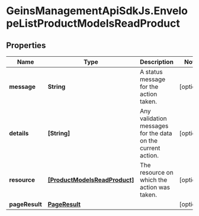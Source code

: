 # GeinsManagementApiSdkJs.EnvelopeListProductModelsReadProduct

## Properties

Name | Type | Description | Notes
------------ | ------------- | ------------- | -------------
**message** | **String** | A status message for the action taken. | [optional] 
**details** | **[String]** | Any validation messages for the data on the current action. | [optional] 
**resource** | [**[ProductModelsReadProduct]**](ProductModelsReadProduct.md) | The resource on which the action was taken. | [optional] 
**pageResult** | [**PageResult**](PageResult.md) |  | [optional] 


